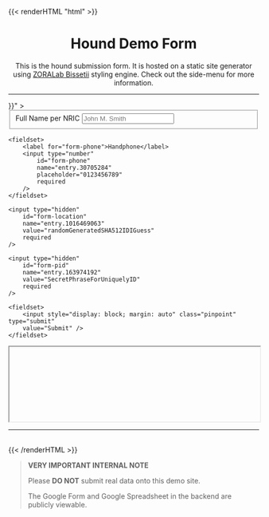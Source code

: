<!--
+++
date = "2020-05-13T14:25:19+08:00"
title = "Hound Form (Demo)"
description = """
This is a demonstration for ZORALab Hound software to let users to submit
self-tracking information to Google Forms.
"""
keywords = [""]
authors = ["ZORALab Team"]
draft = false
type = ""
layout = "single"
# thumbnailURL = "#"

[menu.main]
parent = ""
# name = ""
weight = 1
+++
-->
{{< renderHTML "html" >}}
<h1 align="center">Hound Demo Form</h1>
<p style="text-align: center">
This is the hound submission form. It is hosted on a static site generator
using <a href="https://zoralab.gitlab.io/bissetii/en-us/">ZORALab Bissetii</a>
styling engine. Check out the side-menu for more information.
</p>

<hr />

<form	id="hound-input-form"
	method="POST"
	target="hound-responder"
	action="https://docs.google.com/forms/d/e/1FAIpQLSdIZJcxSr4IabqjdE9Wq23JNMxwfCvrx6ToqRAfCTKBNUNWNw/formResponse"
	data-redirect="{{< absLangLink "pages/done" >}}"
>
	<fieldset>
		<label for="form-fullname">Full Name per NRIC</label>
		<input type="text"
			id="form-fullname"
			name="entry.1123956260"
			placeholder="John M. Smith"
			required
		/>
	</fieldset>

	<fieldset>
		<label for="form-phone">Handphone</label>
		<input type="number"
			id="form-phone"
			name="entry.30705284"
			placeholder="0123456789"
			required
		/>
	</fieldset>

	<input type="hidden"
		id="form-location"
		name="entry.1016469063"
		value="randomGeneratedSHA512IDIGuess"
		required
	/>

	<input type="hidden"
		id="form-pid"
		name="entry.163974192"
		value="SecretPhraseForUniquelyID"
		required
	/>

	<fieldset>
		<input style="display: block; margin: auto" class="pinpoint" type="submit"
		value="Submit" />
	</fieldset>
</form>
<iframe id="hound-responder"
	name="hound-responder"
	height="150px"
	width="100%"
	scrolling="no">
</iframe>

<hr />
<br />
{{< /renderHTML >}}

> **VERY IMPORTANT INTERNAL NOTE**
>
> Please **DO NOT** submit real data onto this demo site.
>
> The Google Form and Google Spreadsheet in the backend are publicly viewable.
